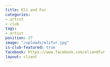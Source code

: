 ```yaml
---
title: Eli and Fur
categories:
- artist
- club
tags:
- artist
position: 27
image: "/uploads/elifur.jpg"
is-club-featured: true
facebook: https://www.facebook.com/eliandfur
layout: client
---
```


